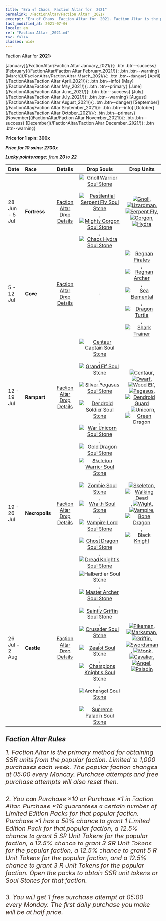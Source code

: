 ```yaml
---
title: "Era of Chaos  Faction Altar for  2021"
permalink: /FactionAltar/Faction Altar _2021/
excerpt: "Era of Chaos  Faction Altar for  2021. Faction Altar is the primary method for obtaining SSR units from the popular faction. Limited to 1,000 purchases each week. The popular faction changes at 05:00 every Monday. Purchase attempts and free purchase attempts will also reset then."
last_modified_at: 2021-07-06
locale: en
ref: "Faction Altar _2021.md"
toc: false
classes: wide
---
```


  Faction Altar for **2021:**

  [January](/FactionAltar/Faction Altar January_2021/){: .btn .btn--success} [February](/FactionAltar/Faction Altar February_2021/){: .btn .btn--warning} [March](/FactionAltar/Faction Altar March_2021/){: .btn .btn--danger} [April](/FactionAltar/Faction Altar April_2021/){: .btn .btn--info} [May](/FactionAltar/Faction Altar May_2021/){: .btn .btn--primary} [June](/FactionAltar/Faction Altar June_2021/){: .btn .btn--success} [July](/FactionAltar/Faction Altar July_2021/){: .btn .btn--warning} [August](/FactionAltar/Faction Altar August_2021/){: .btn .btn--danger} [September](/FactionAltar/Faction Altar September_2021/){: .btn .btn--info} [October](/FactionAltar/Faction Altar October_2021/){: .btn .btn--primary} [November](/FactionAltar/Faction Altar November_2021/){: .btn .btn--success} [December](/FactionAltar/Faction Altar December_2021/){: .btn .btn--warning} 

  **Price for 1 spin: 300x** <i class="fas fa-gem"/>

  **Price for 10 spins: 2700x** <i class="fas fa-gem"/>

  **Lucky points range:** from **20** to **22**

  |    Date    |  Race  |  Details  |   Drop Souls   | Drop Units |
  |:-----------|:-------|:---------:|:--------------:|:----------:|
  | 28 Jun - 5 Jul | **Fortress** | [Faction Altar Drop Details](/FactionAltar/DROP_108/) | [![Gnoll Warrior Soul Stone](/images/u/tia_langren.jpg)](/Items/unt_336/), [![Pestilential Serpent Fly Soul Stone](/images/u/tia_longying.jpg)](/Items/unt_337/), [![Mighty Gorgon Soul Stone](/images/u/tia_manniu.jpg)](/Items/unt_339/), [![Chaos Hydra Soul Stone](/images/u/tia_duotoulong.jpg)](/Items/unt_341/) | [![Gnoll](/images/u/ti_langren.jpg)](/Items/unt_253/), [![Lizardman](/images/u/ti_xiyiren.jpg)](/Items/unt_254/), [![Serpent Fly](/images/u/ti_longying.jpg)](/Items/unt_255/), [![Gorgon](/images/u/ti_manniu.jpg)](/Items/unt_257/), [![Hydra](/images/u/ti_duotoulong.jpg)](/Items/unt_259/) | 
  | 5 - 12 Jul | **Cove** | [Faction Altar Drop Details](/FactionAltar/DROP_112/) |  - | [![Regnan Pirates](/images/u/ti_haidao.jpg)](/Items/unt_273/), [![Regnan Archer](/images/u/ti_ruigenanushou.jpg)](/Items/unt_274/), [![Sea Elemental](/images/u/ti_haiyuansu.jpg)](/Items/unt_275/), [![Dragon Turtle](/images/u/ti_longgui.jpg)](/Items/unt_278/), [![Shark Trainer](/images/u/ti_xunshashi.jpg)](/Items/unt_281/) | 
  | 12 - 19 Jul | **Rampart** | [Faction Altar Drop Details](/FactionAltar/DROP_102/) | [![Centaur Captain Soul Stone](/images/u/tia_banrenma.jpg)](/Items/unt_290/), [![Grand Elf Soul Stone](/images/u/tia_mujingling.jpg)](/Items/unt_291/), [![Silver Pegasus Soul Stone](/images/u/tia_yinyifeima.jpg)](/Items/unt_292/), [![Dendroid Soldier Soul Stone](/images/u/tia_shuyao.jpg)](/Items/unt_293/), [![War Unicorn Soul Stone](/images/u/tia_dujiaoshou.jpg)](/Items/unt_294/), [![Gold Dragon Soul Stone](/images/u/tia_lvlong.jpg)](/Items/unt_295/) | [![Centaur](/images/u/ti_banrenma.jpg)](/Items/unt_199/), [![Dwarf](/images/u/ti_airen.jpg)](/Items/unt_200/), [![Wood Elf](/images/u/ti_mujingling.jpg)](/Items/unt_201/), [![Pegasus](/images/u/ti_feima.jpg)](/Items/unt_202/), [![Dendroid Guard](/images/u/ti_shuyao.jpg)](/Items/unt_203/), [![Unicorn](/images/u/ti_dujiaoshou.jpg)](/Items/unt_204/), [![Green Dragon](/images/u/ti_lvlong.jpg)](/Items/unt_205/) | 
  | 19 - 26 Jul | **Necropolis** | [Faction Altar Drop Details](/FactionAltar/DROP_104/) | [![Skeleton Warrior Soul Stone](/images/u/tia_kulouzhanshi.jpg)](/Items/unt_297/), [![Zombie Soul Stone](/images/u/tia_jiangshi.jpg)](/Items/unt_298/), [![Wraith Soul Stone](/images/u/tia_youling.jpg)](/Items/unt_299/), [![Vampire Lord Soul Stone](/images/u/tia_xixuegui.jpg)](/Items/unt_300/), [![Ghost Dragon Soul Stone](/images/u/tia_gulong.jpg)](/Items/unt_303/), [![Dread Knight's Soul Stone](/images/u/tia_siwangqishi.jpg)](/Items/unt_302/) | [![Skeleton](/images/u/ti_kulouzhanshi.jpg)](/Items/unt_208/), [![Walking Dead](/images/u/ti_jiangshi.jpg)](/Items/unt_209/), [![Wight](/images/u/ti_youling.jpg)](/Items/unt_210/), [![Vampire](/images/u/ti_xixuegui.jpg)](/Items/unt_211/), [![Bone Dragon](/images/u/ti_gulong.jpg)](/Items/unt_214/), [![Black Knight](/images/u/ti_siwangqishi.jpg)](/Items/unt_213/) | 
  | 26 Jul - 2 Aug | **Castle** | [Faction Altar Drop Details](/FactionAltar/DROP_101/) | [![Halberdier Soul Stone](/images/u/tia_jibing.jpg)](/Items/unt_282/), [![Master Archer Soul Stone](/images/u/tia_nushou.jpg)](/Items/unt_283/), [![Saintly Griffin Soul Stone](/images/u/tia_shijiu.jpg)](/Items/unt_284/), [![Crusader Soul Stone](/images/u/tia_shizijun.jpg)](/Items/unt_285/), [![Zealot Soul Stone](/images/u/tia_senglv.jpg)](/Items/unt_286/), [![Champions Knight's Soul Stone](/images/u/tia_qishi.jpg)](/Items/unt_287/), [![Archangel Soul Stone](/images/u/tia_datianshi.jpg)](/Items/unt_288/), [![Supreme Paladin Soul Stone](/images/u/tia_shengqishi.jpg)](/Items/unt_289/) | [![Pikeman](/images/u/ti_jibing.jpg)](/Items/unt_190/), [![Marksman](/images/u/ti_nushou.jpg)](/Items/unt_191/), [![Griffin](/images/u/ti_shijiu.jpg)](/Items/unt_192/), [![Swordsman](/images/u/ti_shizijun.jpg)](/Items/unt_193/), [![Monk](/images/u/ti_senglv.jpg)](/Items/unt_194/), [![Cavalier ](/images/u/ti_qishi.jpg)](/Items/unt_195/), [![Angel](/images/u/ti_datianshi.jpg)](/Items/unt_196/), [![Paladin](/images/u/ti_shengqishi.jpg)](/Items/unt_197/) | 




## Faction Altar Rules

  <span style="color: #3c2a1e;font-size:20px">1. Faction Altar is the primary method for obtaining SSR units from the popular faction. Limited to 1,000 purchases each week. The popular faction changes at 05:00 every Monday. Purchase attempts and free purchase attempts will also reset then.</span><br/>

<br/>  <span style="color: #3c2a1e;font-size:20px">2. You can Purchase ×10 or Purchase ×1 in Faction Altar. Purchase ×10 guarantees a certain number of Limited Edition Packs for that popular faction. Purchase ×1 has a 50% chance to grant 1 Limited Edition Pack for that popular faction, a 12.5% chance to grant 5 SR Unit Tokens for the popular faction, a 12.5% chance to grant 3 SR Unit Tokens for the popular faction, a 12.5% chance to grant 5 R Unit Tokens for the popular faction, and a 12.5% chance to grant 3 R Unit Tokens for the popular faction. Open the packs to obtain SSR unit tokens or Soul Stones for that faction.</span>

<br/>  <span style="color: #3c2a1e;font-size:20px">3. You will get 1 free purchase attempt at 05:00 every Monday. The first daily purchase you make will be at half price.</span><br/>

<br/>